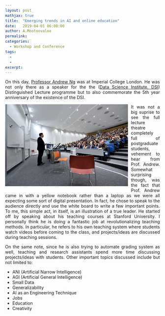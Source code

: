 ```yaml
---
layout: post
mathjax: true
title:  "Emerging trends in AI and online education"
date:   2019-04-01 06:00:00
author: A.Mootoovaloo
permalink:
categories:
  - Workshop and Conference
tags:
  - 
  -
excerpt:
---
```


<p align="justify">On this day, <a href="https://www.coursera.org/instructor/andrewng">Professor Andrew Ng</a> was at Imperial College London. He was not only there as a speaker for the the (<a href="https://www.imperial.ac.uk/data-science/">Data Science Institute, DSI</a>) Distinguished Lecture programme but to also commemorate the 5th year anniversary of the existence of the DSI.</p>

<img src="/images/andrew-ng.jpg" align="left" width = "400" style = "margin-right: 10px; margin-bottom: 10px"/>

<p align="justify">It was not a big suprise to see the full lecture theatre completely full of postgraduate students, vehement to hear from Prof. Andrew. Somewhat surprising though, was the fact that Prof. Andrew came in with a yellow notebook rather than a laptop as we were all expecting some sort of digital presentation. In fact, he chose to speak to the audience directly and use the white board to write a few important points. To me, this simple act, in itself, is an illustration of a true leader. He started off by speaking about his teaching courses at Stanford University. I personally think he is doing a fantastic job at revolutionalizing teaching methods. In particular, he refers to his own teaching system where students watch videos before coming to the class, and projects/ideas are discussed during teaching sessions. </p>

<p align="justify">	On the same note, since he is also trying to automate grading system as well, teaching and research assistants spend more time discussing projects/ideas with students. Other important topics discussed include but not limited to:</p>

<ul>
  <li>ANI (Artificial Narrow Intelligence)</li>
  <li>AGI (Artificial General Intelligence)</li>
  <li>Small Data</li>
  <li>Generalizability</li>
  <li>AI as an Engineering Technique</li>
  <li>Jobs</li>
  <li>Education</li>
  <li>Creativity</li>
</ul>


